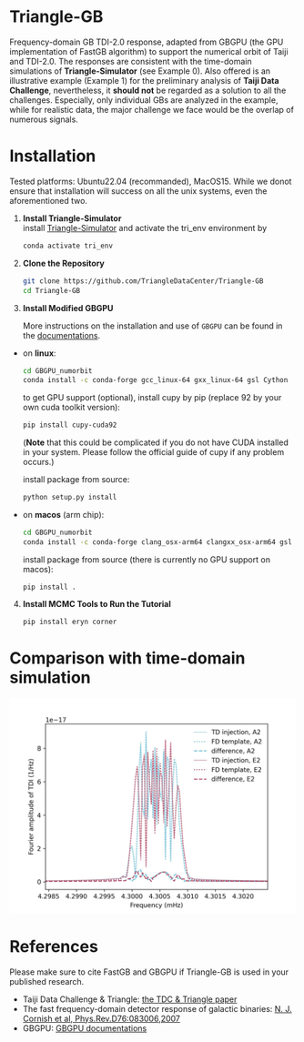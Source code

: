 # Triangle-GB
Frequency-domain GB TDI-2.0 response, adapted from GBGPU (the GPU implementation of FastGB algorithm) to support the numerical orbit of Taiji and TDI-2.0. 
The responses are consistent with the time-domain simulations of **Triangle-Simulator** (see Example 0). 
Also offered is an illustrative example (Example 1) for the preliminary analysis of **Taiji Data Challenge**, nevertheless, it **should not** be regarded as a solution to all the challenges. 
Especially, only individual GBs are analyzed in the example, while for realistic data, the major challenge we face would be the overlap of numerous signals. 

# Installation 

Tested platforms: Ubuntu22.04 (recommanded), MacOS15. While we donot ensure that installation will success on all the unix systems, even the aforementioned two.

1. **Install Triangle-Simulator**    
   install [Triangle-Simulator](https://github.com/TriangleDataCenter/Triangle-Simulator) and activate the tri_env environment by
   ```sh 
   conda activate tri_env 
   ```
2. **Clone the Repository**    
   ```sh
   git clone https://github.com/TriangleDataCenter/Triangle-GB
   cd Triangle-GB
   ```
3. **Install Modified GBGPU**
   
   More instructions on the installation and use of ``GBGPU`` can be found in the [documentations](https://mikekatz04.github.io/GBGPU/html/index.html). 
   
- on **linux**:   
   ```sh
   cd GBGPU_numorbit
   conda install -c conda-forge gcc_linux-64 gxx_linux-64 gsl Cython
   ```
  to get GPU support (optional), install cupy by pip (replace 92 by your own cuda toolkit version): 
   ```sh
   pip install cupy-cuda92
   ```
   (**Note** that this could be complicated if you do not have CUDA installed in your system. Please follow the official guide of cupy if any problem occurs.)
  
  install package from source:
   ```sh
   python setup.py install
   ```
  
- on **macos** (arm chip):
   ```sh
   cd GBGPU_numorbit
   conda install -c conda-forge clang_osx-arm64 clangxx_osx-arm64 gsl Cython
   ```    
  install package from source (there is currently no GPU support on macos):    
   ```
   pip install . 
   ```

4. **Install MCMC Tools to Run the Tutorial**
   ```sh
   pip install eryn corner
   ```

# Comparison with time-domain simulation 
![image](Figures/TD_vs_FD.jpg)

# References 
Please make sure to cite FastGB and GBGPU if Triangle-GB is used in your published research.

- Taiji Data Challenge \& Triangle: [the TDC \& Triangle paper](TBD)
- The fast frequency-domain detector response of galactic binaries: [N. J. Cornish et al, Phys.Rev.D76:083006,2007](https://doi.org/10.1103/PhysRevD.76.083006)
- GBGPU: [GBGPU documentations](https://mikekatz04.github.io/GBGPU/html/index.html)

